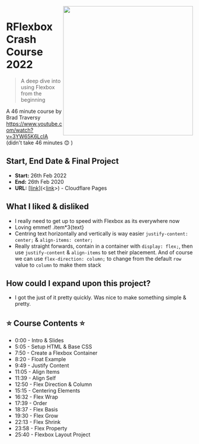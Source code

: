 <image src="https://user-images.githubusercontent.com/16717155/155543377-70daf41c-8c0e-448b-8f72-f5238219e1aa.png" width="350" align="right" />

# RFlexbox Crash Course 2022

> A deep dive into using Flexbox from the beginning

A 46 minute course by Brad Traversy https://www.youtube.com/watch?v=3YW65K6LcIA (didn't take 46 minutes 😊 )

## Start, End Date & Final Project

- **Start:** 26th Feb 2022
- **End:** 26th Feb 2020
- **URL:** [[link](https://flexbox-crash-course-2022.pages.dev/)](<[link](https://flexbox-crash-course-2022.pages.dev/)>) - Cloudflare Pages

## What I liked & disliked

- I really need to get up to speed with Flexbox as its everywhere now
- Loving emmet! .item\*3{text}
- Centring text horizontally and vertically is way easier `justify-content: center;` & `align-items: center;`
- Really straight forwards, contain in a container with `display: flex;`, then use `justify-content` & `align-items` to set their placement. And of course we can use `flex-direction: column;` to change from the default `row` value to `column` to make them stack

## How could I expand upon this project?

- I got the just of it pretty quickly. Was nice to make something simple & pretty.

## ⭐️ Course Contents ⭐️

- 0:00 - Intro & Slides
- 5:05 - Setup HTML & Base CSS
- 7:50 - Create a Flexbox Container
- 8:20 - Float Example
- 9:49 - Justify Content
- 11:05 - Align Items
- 11:39 - Align Self
- 12:50 - Flex Direction & Column
- 15:15 - Centering Elements
- 16:32 - Flex Wrap
- 17:39 - Order
- 18:37 - Flex Basis
- 19:30 - Flex Grow
- 22:13 - Flex Shrink
- 23:58 - Flex Property
- 25:40 - Flexbox Layout Project
